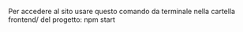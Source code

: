 Per accedere al sito usare questo comando da terminale nella cartella frontend/ del progetto: 
npm start
